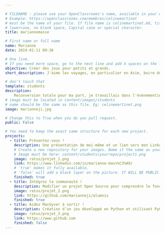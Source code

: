 ```yaml
---

# FILENAME : please use your OpenClassrooms's name, available in your url.
# Example: https://openclassrooms.com/membres/celinemartinet
# must be the name of your file. If file name is celinemartinet.md, title is celinemartinet.
# lowercase, no blank space, Capital case or special character.
title: mariannemasse

# First name or full name
name: Marianne
date: 2019-01-11 09:36

# One line.
# If you need more space, go to the next line and add 4 spaces on the left, as in 'description'.
objective: Créer des jeux pour petits et grands.
short_description: J'aime les voyages, en particulier en Asie, boire des "Fresh coconut on the beach", rire, chanter et     danser.

# don't touch that
template: students
description:
    Reconversion totale pour ma part, je travaillais dans l'évènementiel privé, c'était très intéressant et excitant mais         incompatible avec ma vie de famille aujourd'hui. J'ai du me poser les bonnes questions afin de savoir quel serait mon         parcours. J'ai choisi le parcours de Développeur d'application iOS, car ma passion est de jouer et de créer des jeux           pour les enfants, (et pourquoi pas les grands).
# image must be located in content/images/students
# name should be the same as this file. Eg: celinemartinet.png
image: marianneji.jpg

# Change this to True when you do you pull request.
public: False

# You need to keep the exact same structure for each new project.
projects:
  - title: Présentez-vous !
    description: Une présentation de moi-même et un lien vers mon LinkedIn.
    # Create a new repository for your images. Name it the same as your nickname and profile picture.
    # Image must be here: content/students/yourrepo/project1.png
    image: ratus/projet_1.png
    link: https://www.linkedin.com/in/marianne-mass%C3%A9/
    # 'true' makes it fully available.
    # 'false' will add a black layer on the picture. IT WILL BE PUBLIC!
    finished: true
  - title: Intégrez la communauté !
    description: Modifier un projet Open Source pour comprendre le fonctionnement de Git, de Github et des pull requests. 
    image: ratus/projet_2.png
    link: https://github.com/marianneji/alumnis
    finished: true
  - title: Aidez MacGyver à sortir !
    description: Création d’un jeu développé en Python et utilisant PyGame.
    image: ratus/projet_3.png
    link: https://www.github.com
    finished: false
---
```

